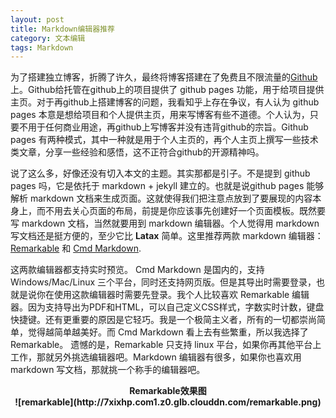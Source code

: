 ```yaml
---
layout: post
title: Markdown编辑器推荐
category: 文本编辑
tags: Markdown
---
```


为了搭建独立博客，折腾了许久，最终将博客搭建在了免费且不限流量的[Github](http://github.com/)上。Github给托管在github上的项目提供了 github pages 功能，用于给项目提供主页。对于再github上搭建博客的问题，我看知乎上存在争议，有人认为 github pages 本意是想给项目和个人提供主页，用来写博客有些不道德。个人认为，只要不用于任何商业用途，再github上写博客并没有违背github的宗旨。Github pages 有两种模式，其中一种就是用于个人主页的，再个人主页上撰写一些技术类文章，分享一些经验和感悟，这不正符合github的开源精神吗。

说了这么多，好像还没有切入本文的主题。其实那都是引子。不是提到 github pages 吗，它是依托于 markdown + jekyll 建立的。也就是说github pages 能够解析  markdown 文档来生成页面。这就使得我们把注意点放到了要展现的内容本身上，而不用去关心页面的布局，前提是你应该事先创建好一个页面模板。既然要写 markdown 文档，当然就要用到 markdown 编辑器。个人觉得用 markdown 写文档还是挺方便的，至少它比 **Latax** 简单。这里推荐两款 markdown 编辑器：[Remarkable](http://remarkableapp.net) 和 [Cmd Markdown](https://www.zybuluo.com/cmd/).

这两款编辑器都支持实时预览。 Cmd Markdown 是国内的，支持 Windows/Mac/Linux  三个平台，同时还支持网页版。但是其导出时需要登录，也就是说你在使用这款编辑器时需要先登录。我个人比较喜欢 Remarkable 编辑器。因为支持导出为PDF和HTML，可以自己定义CSS样式，字数实时计数，键盘快捷键。还有更重要的原因是它轻巧。我是一个极简主义者，所有的一切都崇尚简单，觉得越简单越美好。而 Cmd Markdown 看上去有些繁重，所以我选择了 Remarkable。 遗憾的是，Remarkable 只支持 linux 平台，如果你再其他平台上工作，那就另外挑选编辑器吧。Markdown 编辑器有很多，如果你也喜欢用 markdown 写文档，那就挑一个称手的编辑器吧。
<div style="text-align:center;">
<b>Remarkable效果图<b>
<div>
![remarkable](http://7xixhp.com1.z0.glb.clouddn.com/remarkable.png)

